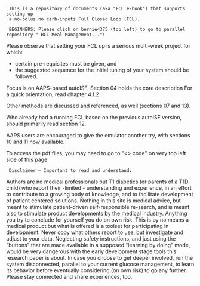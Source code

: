      
     This is a repository of documents (aka "FCL e-book") that supports setting up 
     a no-bolus no carb-inputs Full Closed Loop (FCL). 
     
     BEGINNERS: Please click on bernie4375 (top left) to go to parallel repository " HCL-Meal Management..."!
     
Please observe that setting your FCL up is a serious multi-week project for which: 
* certain pre-requisites must be given, and 
* the suggested sequence for the initial tuning of your system should be followed.
     
     
Focus is on AAPS-based autoISF. Section 04 holds the core description
For a quick orientation, read chapter 4.1.2

Other methods are discussed and referenced, as well (sections 07 and 13).

Who already had a running FCL based on the previous autoISF version, should primarily read section 12.

AAPS users are encouraged to give the emulator another try, with sections 10 and 11 now available.
     
To access the pdf files, you may need to go to "<> code" on very top left side of this page   

      
     Disclaimer – Important to read and understand:

Authors are no medical professionals but T1 diabetics (or parents of a T1D child) who report their -limited - understanding and experience, in an effort to contribute to a growing body of knowledge, and to facilitate development of patient centered solutions. 
Nothing in this site is medical advice, but meant to stimulate patient-driven self-responsible re-search, and is meant also to stimulate product developments by the medical industry. Anything you try to conclude for yourself you do on own risk. This is by no means a medical product but what is offered is a toolset for participating in development. 
Never copy what others report to use, but investigate and adjust to your data. Neglecting safety instructions, and just using the “buttons” that are made available in a supposed “learning by doing” mode, would be very dangerous with the early development stage tools this research paper is about. 
In case you choose to get deeper involved, run the system disconnected, parallel to your current glucose management, to learn its behavior before eventually considering (on own risk) to go any further. Please stay connected and share experiences, too.

     

 
